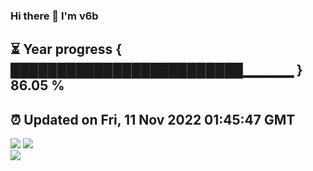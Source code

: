 ### Hi there 👋  I'm v6b  
⏳ Year progress { █████████████████████████▁▁▁▁▁ } 86.05 %
---
⏰ Updated on Fri, 11 Nov 2022 01:45:47 GMT
---
![](https://github-readme-stats.vercel.app/api?username=v6b&bg_color=30,e96443,904e95&title_color=fff&text_color=fff&layout=compact)
![](https://github-readme-stats.vercel.app/api/top-langs/?username=v6b&layout=compact&bg_color=30,e96443,904e95&title_color=fff&text_color=fff)  
![](https://gcore.jsdelivr.net/gh/v6b/v6b@main/assets/github-contribution-grid-snake.svg)

